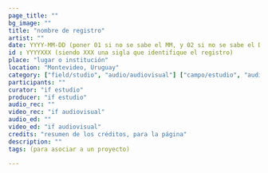 ```yaml
---
page_title: ""
bg_image: "" 
title: "nombre de registro"  
artist: ""  
date: YYYY-MM-DD (poner 01 si no se sabe el MM, y 02 si no se sabe el DD)  
id : YYYYXXX (siendo XXX una sigla que identifique el registro)
place: "lugar o institución"  
location: "Montevideo, Uruguay"  
category: ["field/studio", "audio/audiovisual"] ["campo/estudio", "audio/audiovisual"] (poner las categorías de uno u otro grupo según el idioma)  
participants: ""  
curator: "if estudio"  
producer: "if estudio"  
audio_rec: ""  
video_rec: "if audiovisual"  
audio_ed: ""  
video_ed: "if audiovisual"  
credits: "resumen de los créditos, para la página"  
description: ""  
tags: (para asociar a un proyecto)  

---
```

